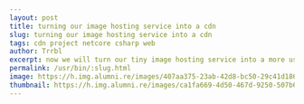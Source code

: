 ```yaml
---
layout: post
title: turning our image hosting service into a cdn
slug: turning our image hosting service into a cdn
tags: cdn project netcore csharp web
author: Trrbl
excerpt: now we will turn our tiny image hosting service into a more useful content delivery server. Serving other static content, like JavaScript, CSS and Fonts for our blog will give us the opportunity to easily migrate to another primary host, save diskspace and bandwidth and allow us to scale.
permalink: /usr/bin/:slug.html
image: https://h.img.alumni.re/images/407aa375-23ab-42d8-bc50-29c41d186567.webp
thumbnail: https://h.img.alumni.re/images/ca1fa669-4d50-467d-9250-507b64668322.webp
---
```

